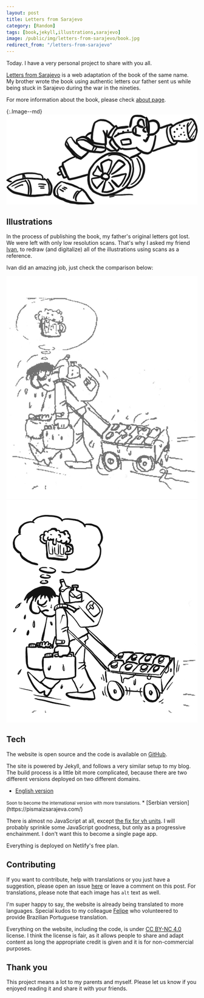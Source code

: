 ```yaml
---
layout: post
title: Letters from Sarajevo
category: [Random]
tags: [book,jekyll,illustrations,sarajevo]
image: /public/img/letters-from-sarajevo/book.jpg
redirect_from: "/letters-from-sarajevo"
---
```



Today. I have a very personal project to share with you all.

[Letters from Sarajevo](https://lettersfromsarajevo.com/) is a web adaptation of the book of the same name. My brother wrote the book using authentic letters our father sent us while being stuck in Sarajevo during the war in the nineties.

For more information about the book, please check [about page](https://lettersfromsarajevo.com/en/about/).


{:.Image--md}
[![One of the images from the book, soldier lying on the cannon which is plugged with a cork](/public/img/letters-from-sarajevo/truce.png)](https://lettersfromsarajevo.com/)

<!--more-->

## Illustrations

In the process of publishing the book, my father's original letters got lost. We were left with only low resolution scans. That's why I asked my friend [Ivan](https://www.instagram.com/sun_day_sign/), to redraw (and digitalize) all of the illustrations using scans as a reference.

Ivan did an amazing job, just check the comparison below:

<div class="DualImage">
  <div>
    <img
      class="Image"
      src="/public/img/letters-from-sarajevo/water-original.jpg"
      alt="One of the original illustrations, low resolution scan"
    >
  </div>
  <div>
    <img
      class="Image"
      src="/public/img/letters-from-sarajevo/water.png"
      alt="Same illustration redrawn by Ivan"
    >
  </div>
</div>

## Tech

The website is open source and the code is available on [GitHub](https://github.com/Stanko/letters-from-sarajevo).

The site is powered by Jekyll, and follows a very similar setup to my blog. The build process is a little bit more complicated, because there are two different versions deployed on two different domains.

* <label class="SideNote-trigger">[English version](https://lettersfromsarajevo.com/)</label>
<small class="SideNote">
Soon to become the international version with more translations.
</small>
* [Serbian version](https://pismaizsarajeva.com/)

There is almost no JavaScript at all, except [the fix for vh units](/mobile-chrome-vh-units-fix/). I will probably sprinkle some JavaScript goodness, but only as a progressive enchainment. I don't want this to become a single page app.

Everything is deployed on Netlify's free plan.


## Contributing

If you want to contribute, help with translations or you just have a suggestion, please open an issue [here](https://github.com/Stanko/letters-from-sarajevo/issues) or leave a comment on this post. For translations, please note that each image has `alt` text as well.

I'm super happy to say, the website is already being translated to more languages. Special kudos to my colleague [Felipe](http://felipemedina.com.br/) who volunteered to provide Brazilian Portuguese translation.

Everything on the website, including the code, is under [CC BY-NC 4.0](https://creativecommons.org/licenses/by-nc/4.0/) license. I think the license is fair, as it allows people to share and adapt content as long the appropriate credit is given and it is for non-commercial purposes.

## Thank you

This project means a lot to my parents and myself. Please let us know if you enjoyed reading it and share it with your friends.
